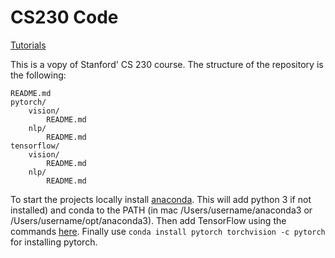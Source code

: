 # CS230 Code

[Tutorials](https://cs230-stanford.github.io)


This is a vopy of Stanford' CS 230 course. The structure of the repository is the following:

```
README.md
pytorch/
    vision/
        README.md
    nlp/
        README.md
tensorflow/
    vision/
        README.md
    nlp/
        README.md
```

To start the projects locally install [anaconda](https://www.anaconda.com/distribution/). This will add python 3 if not installed) and conda to the PATH (in mac /Users/username/anaconda3 or /Users/username/opt/anaconda3). Then add TensorFlow using the commands [here](https://www.anaconda.com/tensorflow-in-anaconda/). Finally use `conda install pytorch torchvision -c pytorch` for installing pytorch.
